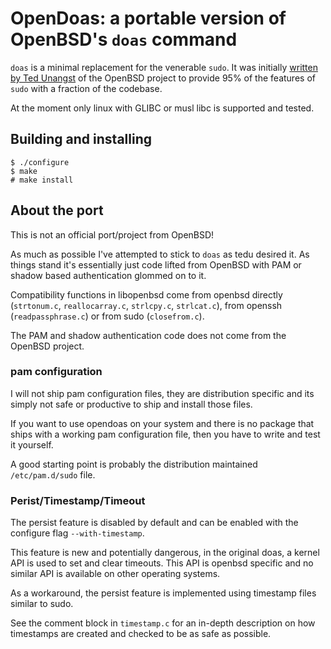 # OpenDoas: a portable version of OpenBSD's `doas` command

`doas` is a minimal replacement for the venerable `sudo`. It was
initially [written by Ted Unangst](http://www.tedunangst.com/flak/post/doas)
of the OpenBSD project to provide 95% of the features of `sudo` with a
fraction of the codebase.

At the moment only linux with GLIBC or musl libc is supported and tested.

## Building and installing

```
$ ./configure
$ make
# make install
```

## About the port

This is not an official port/project from OpenBSD!

As much as possible I've attempted to stick to `doas` as tedu desired
it. As things stand it's essentially just code lifted from OpenBSD with
PAM or shadow based authentication glommed on to it.

Compatibility functions in libopenbsd come from openbsd directly
(`strtonum.c`, `reallocarray.c`, `strlcpy.c`, `strlcat.c`),
from openssh (`readpassphrase.c`) or from sudo (`closefrom.c`).

The PAM and shadow authentication code does not come from the OpenBSD project.

### pam configuration

I will not ship pam configuration files, they are distribution specific and
its simply not safe or productive to ship and install those files.

If you want to use opendoas on your system and there is no package that
ships with a working pam configuration file, then you have to write and
test it yourself.

A good starting point is probably the distribution maintained `/etc/pam.d/sudo`
file.

### Perist/Timestamp/Timeout

The persist feature is disabled by default and can be enabled with the configure
flag `--with-timestamp`.

This feature is new and potentially dangerous, in the original doas, a kernel API
is used to set and clear timeouts. This API is openbsd specific and no similar API
is available on other operating systems.

As a workaround, the persist feature is implemented using timestamp files
similar to sudo.

See the comment block in `timestamp.c` for an in-depth description on how
timestamps are created and checked to be as safe as possible.
